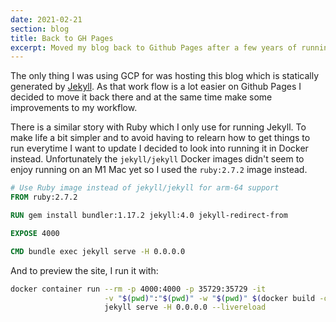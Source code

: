 ```yaml
---
date: 2021-02-21
section: blog
title: Back to GH Pages
excerpt: Moved my blog back to Github Pages after a few years of running it from Google Platform.
---
```


The only thing I was using GCP for was hosting this blog which is statically generated by [Jekyll](https://jekyllrb.com). As that work flow is a lot easier on Github Pages I decided to move it back there and at the same time make some improvements to my workflow.

There is a similar story with Ruby which I only use for running Jekyll. To make life a bit simpler and to avoid having to relearn how to get things to run everytime I want to update I decided to look into running it in Docker instead. Unfortunately the `jekyll/jekyll` Docker images didn't seem to enjoy running on an M1 Mac yet so I used the `ruby:2.7.2` image instead.

```Dockerfile
# Use Ruby image instead of jekyll/jekyll for arm-64 support
FROM ruby:2.7.2

RUN gem install bundler:1.17.2 jekyll:4.0 jekyll-redirect-from

EXPOSE 4000

CMD bundle exec jekyll serve -H 0.0.0.0
```

And to preview the site, I run it with:

```bash
docker container run --rm -p 4000:4000 -p 35729:35729 -it                     \
                     -v "$(pwd)":"$(pwd)" -w "$(pwd)" $(docker build -q .)    \
                     jekyll serve -H 0.0.0.0 --livereload
```
